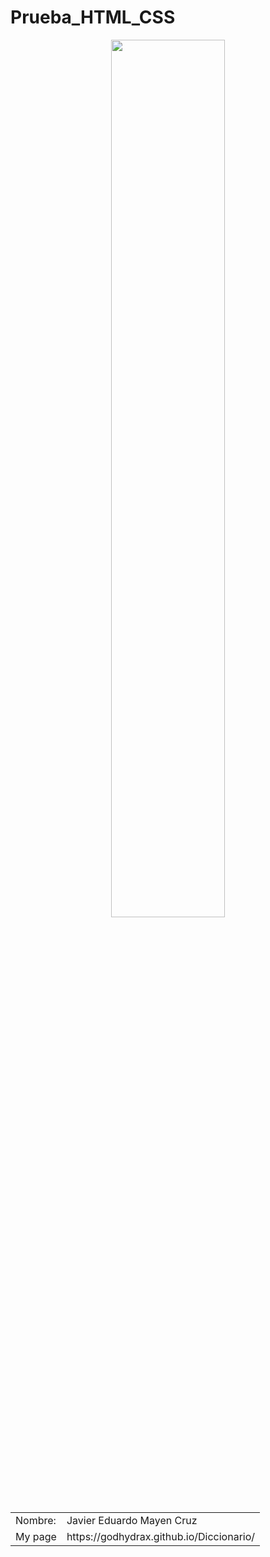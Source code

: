 # Prueba_HTML_CSS
<p>
     <center>
<img width="60%" src="https://png.pngtree.com/element_pic/16/12/22/3947a1d4d3ef7d22486d40025038a98a.jpg"
     </center>
</p>
<table>
<tr>
<td>
Nombre:
</td>
<td>
Javier Eduardo Mayen Cruz
</td>
</tr>
<tr>
<td>
My page
</td>
<td>
https://godhydrax.github.io/Diccionario/
</td>
</tr>

</table>
